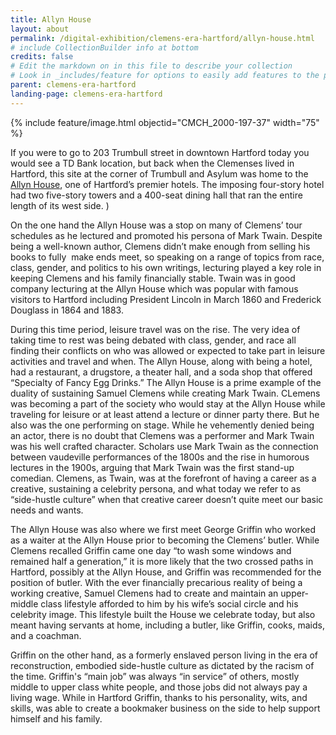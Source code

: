 ```yaml
---
title: Allyn House
layout: about
permalink: /digital-exhibition/clemens-era-hartford/allyn-house.html
# include CollectionBuilder info at bottom
credits: false
# Edit the markdown on in this file to describe your collection
# Look in _includes/feature for options to easily add features to the page
parent: clemens-era-hartford
landing-page: clemens-era-hartford
---
```


{% include feature/image.html objectid="CMCH_2000-197-37" width="75" %}

If you were to go to 203 Trumbull street in downtown Hartford today you would see a TD Bank location, but back when the Clemenses lived in Hartford, this site at the corner of Trumbull and Asylum was home to the [Allyn House](https://emuseum.chs.org/emuseum/objects/25832/allyn-house-corner-of-asylum-street-and-trumbull-street-ha), one of Hartford’s premier hotels. The imposing four-story hotel had two five-story towers and a 400-seat dining hall that ran the entire length of its west side. ) 

On the one hand the Allyn House was a stop on many of Clemens’ tour schedules as he lectured and promoted his persona of Mark Twain. Despite being a well-known author, Clemens didn’t make enough from selling his books to fully  make ends meet, so speaking on a range of topics from race, class, gender, and politics to his own writings, lecturing played a key role in keeping Clemens and his family financially stable. Twain was in good company lecturing at the Allyn House which was popular with famous visitors to Hartford including President Lincoln in March 1860 and Frederick Douglass in 1864 and 1883.  

During this time period, leisure travel was on the rise. The very idea of taking time to rest was being debated with class, gender, and race all finding their conflicts on who was allowed or expected to take part in leisure activities and travel and when. The Allyn House, along with being a hotel, had a restaurant, a drugstore, a theater hall, and a soda shop that offered “Specialty of Fancy Egg Drinks.” The Allyn House is a prime example of the duality of sustaining Samuel Clemens while creating Mark Twain. CLemens was becoming a part of the society who would stay at the Allyn House while traveling for leisure or at least attend a lecture or dinner party there. But he also was the one performing on stage. While he vehemently denied being an actor, there is no doubt that Clemens was a performer and Mark Twain was his well crafted character. Scholars use Mark Twain as the connection between vaudeville performances of the 1800s and the rise in humorous lectures in the 1900s, arguing that Mark Twain was the first stand-up comedian. Clemens, as Twain, was at the forefront of having a career as a creative, sustaining a celebrity persona, and what today we refer to as “side-hustle culture” when that creative career doesn’t quite meet our basic needs and wants. 

The Allyn House was also where we first meet George Griffin who worked as a waiter at the Allyn House prior to becoming the Clemens’ butler. While Clemens recalled Griffin came one day “to wash some windows and remained half a generation,” it is more likely that the two crossed paths in Hartford, possibly at the Allyn House, and Griffin was recommended for the position of butler. With the ever financially precarious reality of being a working creative, Samuel Clemens had to create and maintain an upper-middle class lifestyle afforded to him by his wife’s social circle and his celebrity image. This lifestyle built the House we celebrate today, but also meant having servants at home, including a butler, like Griffin, cooks, maids, and a coachman.

Griffin on the other hand, as a formerly enslaved person living in the era of reconstruction, embodied side-hustle culture as dictated by the racism of the time. Griffin's “main job” was always “in service” of others, mostly middle to upper class white people, and those jobs did not always pay a living wage. While in Hartford Griffin, thanks to his personality, wits, and skills, was able to create a bookmaker business on the side to help support himself and his family. 